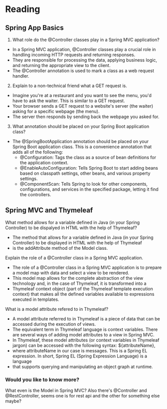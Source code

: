 # Reading

## Spring App Basics

1. What role do the @Controller classes play in a Spring MVC application?
- In a Spring MVC application, @Controller classes play a crucial role in handling incoming HTTP requests and returning responses.
- They are responsible for processing the data, applying business logic, and returning the appropriate view to the client.
- The @Controller annotation is used to mark a class as a web request handler.

2. Explain to a non-technical friend what a GET request is.
- Imagine you're at a restaurant and you want to see the menu, you'd have to ask the waiter. This is similar to a GET request.
- Your browser sends a GET request to a website's server (the waiter) asking for a specific webpage (the menu).
- The server then responds by sending back the webpage you asked for.

3. What annotation should be placed on your Spring Boot application class?
- The @SpringBootApplication annotation should be placed on your Spring Boot application class. This is a convenience annotation that adds all of the following:
  + @Configuration: Tags the class as a source of bean definitions for the application context.
  + @EnableAutoConfiguration: Tells Spring Boot to start adding beans based on classpath settings, other beans, and various property settings.
  + @ComponentScan: Tells Spring to look for other components, configurations, and services in the specified package, letting it find the controllers.

## Spring MVC and Thymeleaf

What method allows for a variable defined in Java (in your Spring Controller) to be dispalyed in HTML with the help of Thymeleaf?
- The method that allows for a variable defined in Java (in your Spring Controller) to be displayed in HTML with the help of Thymeleaf
- is the addAttribute method of the Model class.

Explain the role of a @Controller class in a Spring MVC application.
- The role of a @Controller class in a Spring MVC application is to prepare a model map with data and select a view to be rendered.
- This model map allows for the complete abstraction of the view technology and, in the case of Thymeleaf, it is transformed into a
- Thymeleaf context object (part of the Thymeleaf template execution context) that makes all the defined variables available to expressions executed in templates.

What is a model attribute refered to in Thymeleaf?
- A model attribute referred to in Thymeleaf is a piece of data that can be accessed during the execution of views.
- The equivalent term in Thymeleaf language is context variables. There are several ways of adding model attributes to a view in Spring MVC.
- In Thymeleaf, these model attributes (or context variables in Thymeleaf jargon) can be accessed with the following syntax: ${attributeName},
- where attributeName in our case is messages. This is a Spring EL expression. In short, Spring EL (Spring Expression Language) is a language
- that supports querying and manipulating an object graph at runtime.

### Would you like to know more?

What even is the Model in Spring MVC? Also there's @Controller and @RestController, seems one is for rest api and the other for something else maybe?
